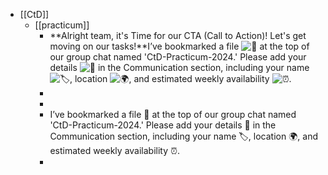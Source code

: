- [[CtD]]
	- [[practicum]]
		- **Alright team, it's Time for our CTA (Call to Action)! Let's get moving on our tasks!**I’ve bookmarked a file ![:pushpin:](https://a.slack-edge.com/production-standard-emoji-assets/14.0/apple-medium/1f4cc@2x.png) at the top of our group chat named 'CtD-Practicum-2024.' Please add your details ![:memo:](https://a.slack-edge.com/production-standard-emoji-assets/14.0/apple-medium/1f4dd@2x.png) in the Communication section, including your name ![:label:](https://a.slack-edge.com/production-standard-emoji-assets/14.0/apple-medium/1f3f7-fe0f@2x.png), location ![:earth_africa:](https://a.slack-edge.com/production-standard-emoji-assets/14.0/apple-medium/1f30d@2x.png), and estimated weekly availability ![:alarm_clock:](https://a.slack-edge.com/production-standard-emoji-assets/14.0/apple-medium/23f0@2x.png).
		-
		-
		- I’ve bookmarked a file 📌 at the top of our group chat named 'CtD-Practicum-2024.' Please add your details 📝 in the Communication section, including your name 🏷️, location 🌍, and estimated weekly availability ⏰.
		-